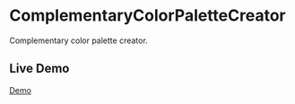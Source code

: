 # ComplementaryColorPaletteCreator

Complementary color palette creator.

## Live Demo

[Demo](https://ravelinx22.github.io/ComplementaryColorPaletteCreator/)
